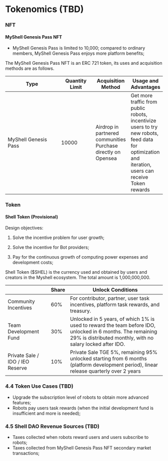 # Tokenomics (TBD)

### NFT

#### MyShell Genesis Pass NFT

* MyShell Genesis Pass is limited to 10,000; compared to ordinary members, MyShell Genesis Pass enjoys more platform benefits;

The MyShell Genesis Pass NFT is an ERC 721 token, its uses and acquisition methods are as follows.

<table><thead><tr><th width="172">Type</th><th width="99">Quantity Limit</th><th>Acquisition Method</th><th>Usage and Advantages</th></tr></thead><tbody><tr><td>MyShell Genesis Pass</td><td>10000</td><td>Airdrop in partnered communities<br>Purchase directly on Opensea</td><td>Get more traffic from public robots, incentivize users to try new robots, feed data for optimization and iteration, users can receive Token rewards</td></tr></tbody></table>

### Token

#### Shell Token (Provisional)

Design objectives:

1. Solve the incentive problem for user growth;

2. Solve the incentive for Bot providers;

3. Pay for the continuous growth of computing power expenses and development costs;



Shell Token ($SHEL) is the currency used and obtained by users and creators in the Myshell ecosystem. The total amount is 1,000,000,000.

|                  | Share  | Unlock Conditions                                                |
| ---------------- | --- | --------------------------------------------------- |
| Community Incentives             | 60% | For contributor, partner, user task incentives, platform task rewards, and treasury.                    |
| Team Development Fund           | 30% | Unlocked in 5 years, of which 1% is used to reward the team before IDO, unlocked in 6 months. The remaining 29% is distributed monthly, with no salary locked after IDO. |
| Private Sale / IDO / IEO Reserve | 10% | Private Sale TGE 5%, remaining 95% unlocked starting from 6 months (platform development period), linear release quarterly over 2 years             |

### 4.4 Token Use Cases (TBD)

* Upgrade the subscription level of robots to obtain more advanced features;
* Robots pay users task rewards (when the initial development fund is insufficient and more is needed);

### 4.5 Shell DAO Revenue Sources (TBD)

* Taxes collected when robots reward users and users subscribe to robots;
* Taxes collected from MyShell Genesis Pass NFT secondary market transactions;